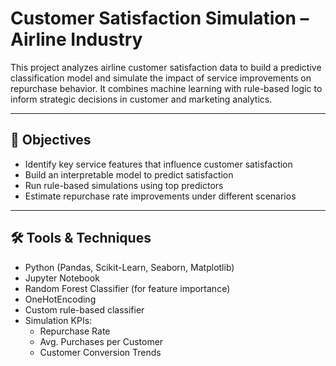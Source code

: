# Customer Satisfaction Simulation – Airline Industry

This project analyzes airline customer satisfaction data to build a predictive classification model and simulate the impact of service improvements on repurchase behavior. It combines machine learning with rule-based logic to inform strategic decisions in customer and marketing analytics.

---

## 🎯 Objectives

- Identify key service features that influence customer satisfaction
- Build an interpretable model to predict satisfaction
- Run rule-based simulations using top predictors
- Estimate repurchase rate improvements under different scenarios

---

## 🛠 Tools & Techniques

- Python (Pandas, Scikit-Learn, Seaborn, Matplotlib)
- Jupyter Notebook
- Random Forest Classifier (for feature importance)
- OneHotEncoding
- Custom rule-based classifier
- Simulation KPIs:
  - Repurchase Rate
  - Avg. Purchases per Customer
  - Customer Conversion Trends
